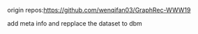  origin repos:https://github.com/wenqifan03/GraphRec-WWW19
 
 
 add meta info and repplace the dataset to dbm
